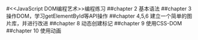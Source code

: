 #&lt;&lt;JavaScript DOM编程艺术&gt;&gt;编程练习
##chapter 2
基本语法
##chapter 3
操作DOM，学习getElementById等API操作
##chapter 4,5,6
建立一个简单的图片库，并进行改进
##chapter 8
动态创建标记
##chapter 9
使用CSS-DOM
##chapter 10
使用动画
